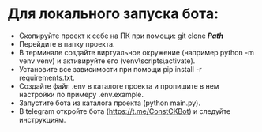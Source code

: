 # Для локального запуска бота:

* Скопируйте проект к себе на ПК при помощи: git clone **_Path_**
* Перейдите в папку проекта.
* В терминале создайте виртуальное окружение (например python -m venv venv) и активируйте его (venv\scripts\activate).
* Установите все зависимости при помощи pip install -r requirements.txt.
* Создайте файл .env в каталоге проекта и пропишите в нем настройки по примеру .env.example.
* Запустите бота из каталога проекта (python main.py).
* В telegram откройте бота (https://t.me/ConstCKBot) и следуйте инструкциям.